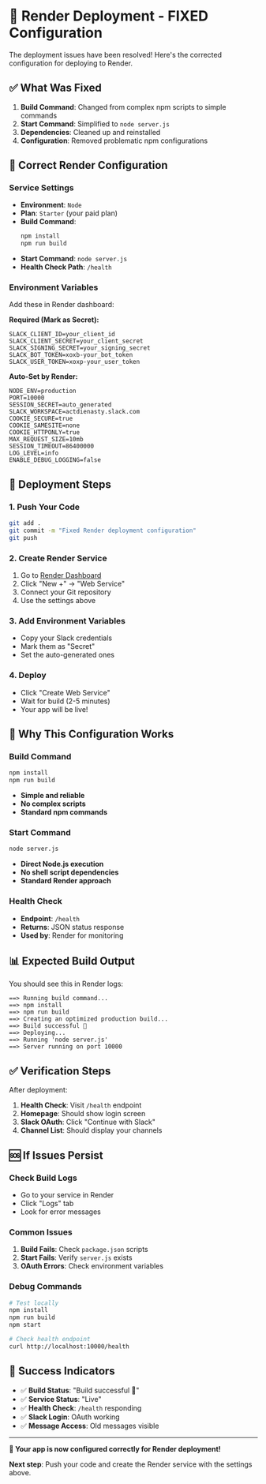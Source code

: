 # 🚀 Render Deployment - FIXED Configuration

The deployment issues have been resolved! Here's the corrected configuration for deploying to Render.

## ✅ What Was Fixed

1. **Build Command**: Changed from complex npm scripts to simple commands
2. **Start Command**: Simplified to `node server.js`
3. **Dependencies**: Cleaned up and reinstalled
4. **Configuration**: Removed problematic npm configurations

## 🎯 Correct Render Configuration

### **Service Settings**
- **Environment**: `Node`
- **Plan**: `Starter` (your paid plan)
- **Build Command**: 
  ```bash
  npm install
  npm run build
  ```
- **Start Command**: `node server.js`
- **Health Check Path**: `/health`

### **Environment Variables**
Add these in Render dashboard:

**Required (Mark as Secret):**
```
SLACK_CLIENT_ID=your_client_id
SLACK_CLIENT_SECRET=your_client_secret
SLACK_SIGNING_SECRET=your_signing_secret
SLACK_BOT_TOKEN=xoxb-your_bot_token
SLACK_USER_TOKEN=xoxp-your_user_token
```

**Auto-Set by Render:**
```
NODE_ENV=production
PORT=10000
SESSION_SECRET=auto_generated
SLACK_WORKSPACE=actdienasty.slack.com
COOKIE_SECURE=true
COOKIE_SAMESITE=none
COOKIE_HTTPONLY=true
MAX_REQUEST_SIZE=10mb
SESSION_TIMEOUT=86400000
LOG_LEVEL=info
ENABLE_DEBUG_LOGGING=false
```

## 🚀 Deployment Steps

### **1. Push Your Code**
```bash
git add .
git commit -m "Fixed Render deployment configuration"
git push
```

### **2. Create Render Service**
1. Go to [Render Dashboard](https://dashboard.render.com)
2. Click "New +" → "Web Service"
3. Connect your Git repository
4. Use the settings above

### **3. Add Environment Variables**
- Copy your Slack credentials
- Mark them as "Secret"
- Set the auto-generated ones

### **4. Deploy**
- Click "Create Web Service"
- Wait for build (2-5 minutes)
- Your app will be live!

## 🔧 Why This Configuration Works

### **Build Command**
```bash
npm install
npm run build
```
- **Simple and reliable**
- **No complex scripts**
- **Standard npm commands**

### **Start Command**
```bash
node server.js
```
- **Direct Node.js execution**
- **No shell script dependencies**
- **Standard Render approach**

### **Health Check**
- **Endpoint**: `/health`
- **Returns**: JSON status response
- **Used by**: Render for monitoring

## 📊 Expected Build Output

You should see this in Render logs:
```
==> Running build command...
==> npm install
==> npm run build
==> Creating an optimized production build...
==> Build successful 🎉
==> Deploying...
==> Running 'node server.js'
==> Server running on port 10000
```

## ✅ Verification Steps

After deployment:

1. **Health Check**: Visit `/health` endpoint
2. **Homepage**: Should show login screen
3. **Slack OAuth**: Click "Continue with Slack"
4. **Channel List**: Should display your channels

## 🆘 If Issues Persist

### **Check Build Logs**
- Go to your service in Render
- Click "Logs" tab
- Look for error messages

### **Common Issues**
1. **Build Fails**: Check `package.json` scripts
2. **Start Fails**: Verify `server.js` exists
3. **OAuth Errors**: Check environment variables

### **Debug Commands**
```bash
# Test locally
npm install
npm run build
npm start

# Check health endpoint
curl http://localhost:10000/health
```

## 🎉 Success Indicators

- ✅ **Build Status**: "Build successful 🎉"
- ✅ **Service Status**: "Live"
- ✅ **Health Check**: `/health` responding
- ✅ **Slack Login**: OAuth working
- ✅ **Message Access**: Old messages visible

---

**🎯 Your app is now configured correctly for Render deployment!**

**Next step**: Push your code and create the Render service with the settings above.